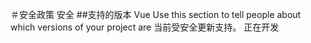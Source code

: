 ＃安全政策
安全
##支持的版本
Vue
Use this section to tell people about which versions of your project are
当前受安全更新支持。
正在开发

